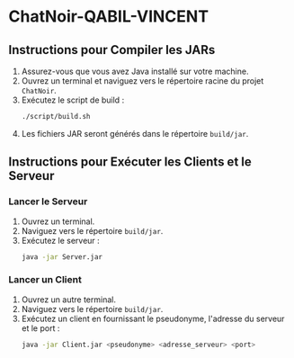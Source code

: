 # ChatNoir-QABIL-VINCENT


## Instructions pour Compiler les JARs

1. Assurez-vous que vous avez Java installé sur votre machine.
2. Ouvrez un terminal et naviguez vers le répertoire racine du projet `ChatNoir`.
3. Exécutez le script de build :
   ```bash
   ./script/build.sh
   ```
4. Les fichiers JAR seront générés dans le répertoire `build/jar`.

## Instructions pour Exécuter les Clients et le Serveur

### Lancer le Serveur

1. Ouvrez un terminal.
2. Naviguez vers le répertoire `build/jar`.
3. Exécutez le serveur :
   ```bash
   java -jar Server.jar
   ```

### Lancer un Client

1. Ouvrez un autre terminal.
2. Naviguez vers le répertoire `build/jar`.
3. Exécutez un client en fournissant le pseudonyme, l'adresse du serveur et le port :
   ```bash
   java -jar Client.jar <pseudonyme> <adresse_serveur> <port>
   ```
